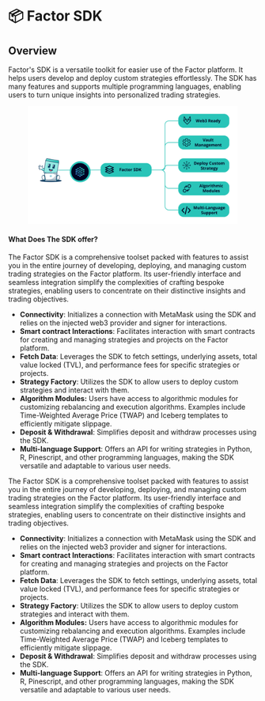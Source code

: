 # 📦 Factor SDK

## Overview

Factor's SDK is a versatile toolkit for easier use of the Factor platform. It helps users develop and deploy custom strategies effortlessly. The SDK has many features and supports multiple programming languages, enabling users to turn unique insights into personalized trading strategies.

<figure><img src="../.gitbook/assets/FactorSDK.png" alt=""><figcaption></figcaption></figure>

#### What Does The SDK offer?

The Factor SDK is a comprehensive toolset packed with features to assist you in the entire journey of developing, deploying, and managing custom trading strategies on the Factor platform. Its user-friendly interface and seamless integration simplify the complexities of crafting bespoke strategies, enabling users to concentrate on their distinctive insights and trading objectives.

* **Connectivity**: Initializes a connection with MetaMask using the SDK and relies on the injected web3 provider and signer for interactions.
* **Smart contract Interactions**: Facilitates interaction with smart contracts for creating and managing strategies and projects on the Factor platform.
* **Fetch Data**: Leverages the SDK to fetch settings, underlying assets, total value locked (TVL), and performance fees for specific strategies or projects.
* **Strategy Factory**: Utilizes the SDK to allow users to deploy custom strategies and interact with them.
* **Algorithm Modules:** Users have access to algorithmic modules for customizing rebalancing and execution algorithms. Examples include Time-Weighted Average Price (TWAP) and Iceberg templates to efficiently mitigate slippage.
* **Deposit & Withdrawal**: Simplifies deposit and withdraw processes using the SDK.
* **Multi-language Support**: Offers an API for writing strategies in Python, R, Pinescript, and other programming languages, making the SDK versatile and adaptable to various user needs.

The Factor SDK is a comprehensive toolset packed with features to assist you in the entire journey of developing, deploying, and managing custom trading strategies on the Factor platform. Its user-friendly interface and seamless integration simplify the complexities of crafting bespoke strategies, enabling users to concentrate on their distinctive insights and trading objectives.

* **Connectivity**: Initializes a connection with MetaMask using the SDK and relies on the injected web3 provider and signer for interactions.
* **Smart contract Interactions**: Facilitates interaction with smart contracts for creating and managing strategies and projects on the Factor platform.
* **Fetch Data**: Leverages the SDK to fetch settings, underlying assets, total value locked (TVL), and performance fees for specific strategies or projects.
* **Strategy Factory**: Utilizes the SDK to allow users to deploy custom strategies and interact with them.
* **Algorithm Modules:** Users have access to algorithmic modules for customizing rebalancing and execution algorithms. Examples include Time-Weighted Average Price (TWAP) and Iceberg templates to efficiently mitigate slippage.
* **Deposit & Withdrawal**: Simplifies deposit and withdraw processes using the SDK.
* **Multi-language Support**: Offers an API for writing strategies in Python, R, Pinescript, and other programming languages, making the SDK versatile and adaptable to various user needs.
